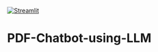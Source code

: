 [![Streamlit](https://static.streamlit.io/badges/streamlit_badge_red.svg)](https://pdf-chatbot-using-llmgit.streamlit.app/)

# PDF-Chatbot-using-LLM